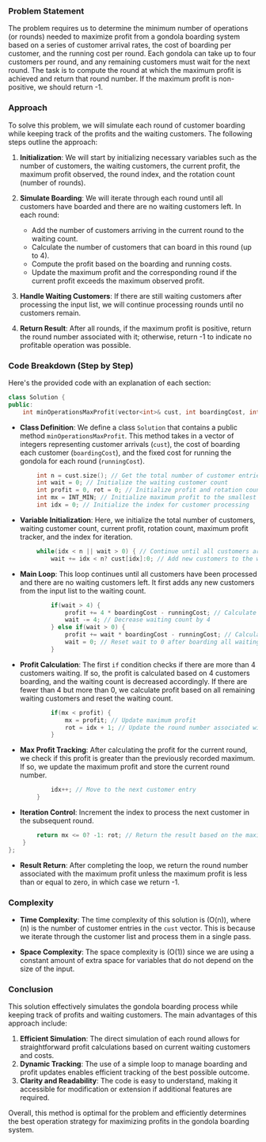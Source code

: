 ### Problem Statement

The problem requires us to determine the minimum number of operations (or rounds) needed to maximize profit from a gondola boarding system based on a series of customer arrival rates, the cost of boarding per customer, and the running cost per round. Each gondola can take up to four customers per round, and any remaining customers must wait for the next round. The task is to compute the round at which the maximum profit is achieved and return that round number. If the maximum profit is non-positive, we should return -1.

### Approach

To solve this problem, we will simulate each round of customer boarding while keeping track of the profits and the waiting customers. The following steps outline the approach:

1. **Initialization**: We will start by initializing necessary variables such as the number of customers, the waiting customers, the current profit, the maximum profit observed, the round index, and the rotation count (number of rounds).

2. **Simulate Boarding**: We will iterate through each round until all customers have boarded and there are no waiting customers left. In each round:
   - Add the number of customers arriving in the current round to the waiting count.
   - Calculate the number of customers that can board in this round (up to 4).
   - Compute the profit based on the boarding and running costs.
   - Update the maximum profit and the corresponding round if the current profit exceeds the maximum observed profit.

3. **Handle Waiting Customers**: If there are still waiting customers after processing the input list, we will continue processing rounds until no customers remain.

4. **Return Result**: After all rounds, if the maximum profit is positive, return the round number associated with it; otherwise, return -1 to indicate no profitable operation was possible.

### Code Breakdown (Step by Step)

Here's the provided code with an explanation of each section:

```cpp
class Solution {
public:
    int minOperationsMaxProfit(vector<int>& cust, int boardingCost, int runningCost) {
```
- **Class Definition**: We define a class `Solution` that contains a public method `minOperationsMaxProfit`. This method takes in a vector of integers representing customer arrivals (`cust`), the cost of boarding each customer (`boardingCost`), and the fixed cost for running the gondola for each round (`runningCost`).

```cpp
        int n = cust.size(); // Get the total number of customer entries
        int wait = 0; // Initialize the waiting customer count
        int profit = 0, rot = 0; // Initialize profit and rotation count
        int mx = INT_MIN; // Initialize maximum profit to the smallest integer value
        int idx = 0; // Initialize the index for customer processing
```
- **Variable Initialization**: Here, we initialize the total number of customers, waiting customer count, current profit, rotation count, maximum profit tracker, and the index for iteration.

```cpp
        while(idx < n || wait > 0) { // Continue until all customers are processed or waiting
            wait += idx < n? cust[idx]:0; // Add new customers to the waiting count
```
- **Main Loop**: This loop continues until all customers have been processed and there are no waiting customers left. It first adds any new customers from the input list to the waiting count.

```cpp
            if(wait > 4) {
                profit += 4 * boardingCost - runningCost; // Calculate profit for full boarding
                wait -= 4; // Decrease waiting count by 4
            } else if(wait > 0) {
                profit += wait * boardingCost - runningCost; // Calculate profit for remaining customers
                wait = 0; // Reset wait to 0 after boarding all waiting customers
            }
```
- **Profit Calculation**: The first `if` condition checks if there are more than 4 customers waiting. If so, the profit is calculated based on 4 customers boarding, and the waiting count is decreased accordingly. If there are fewer than 4 but more than 0, we calculate profit based on all remaining waiting customers and reset the waiting count.

```cpp
            if(mx < profit) {
                mx = profit; // Update maximum profit
                rot = idx + 1; // Update the round number associated with max profit
            }
```
- **Max Profit Tracking**: After calculating the profit for the current round, we check if this profit is greater than the previously recorded maximum. If so, we update the maximum profit and store the current round number.

```cpp
            idx++; // Move to the next customer entry
        }
```
- **Iteration Control**: Increment the index to process the next customer in the subsequent round.

```cpp
        return mx <= 0? -1: rot; // Return the result based on the maximum profit observed
    }
};
```
- **Result Return**: After completing the loop, we return the round number associated with the maximum profit unless the maximum profit is less than or equal to zero, in which case we return -1.

### Complexity

- **Time Complexity**: The time complexity of this solution is \(O(n)\), where \(n\) is the number of customer entries in the `cust` vector. This is because we iterate through the customer list and process them in a single pass.

- **Space Complexity**: The space complexity is \(O(1)\) since we are using a constant amount of extra space for variables that do not depend on the size of the input.

### Conclusion

This solution effectively simulates the gondola boarding process while keeping track of profits and waiting customers. The main advantages of this approach include:

1. **Efficient Simulation**: The direct simulation of each round allows for straightforward profit calculations based on current waiting customers and costs.
2. **Dynamic Tracking**: The use of a simple loop to manage boarding and profit updates enables efficient tracking of the best possible outcome.
3. **Clarity and Readability**: The code is easy to understand, making it accessible for modification or extension if additional features are required.

Overall, this method is optimal for the problem and efficiently determines the best operation strategy for maximizing profits in the gondola boarding system.